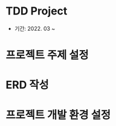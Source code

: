 # TDD Project
- 기간: 2022. 03 ~

프로젝트 주제 설정
==================

ERD 작성
==============

프로젝트 개발 환경 설정
======================
